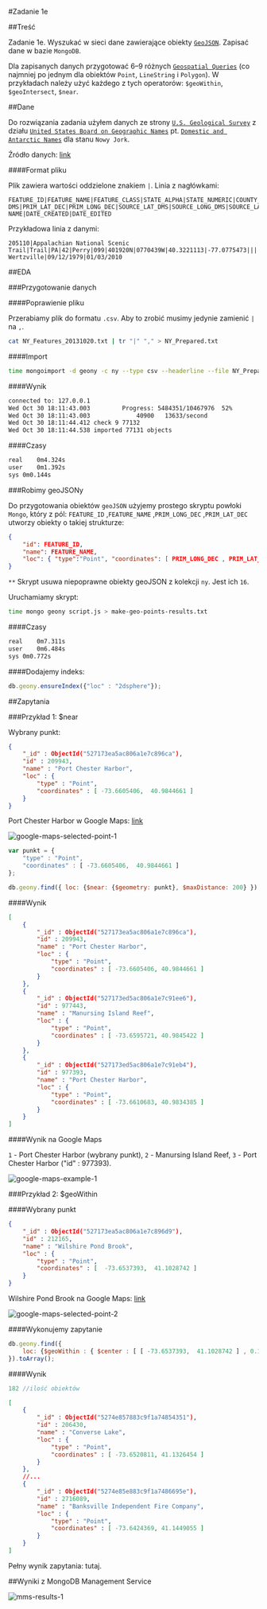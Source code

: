 #Zadanie 1e

##Treść

Zadanie 1e. Wyszukać w sieci dane zawierające obiekty [`GeoJSON`](http://geojson.org/geojson-spec.html#examples). Zapisać dane w bazie `MongoDB`.

Dla zapisanych danych przygotować 6–9 różnych [`Geospatial Queries`](http://docs.mongodb.org/manual/applications/geospatial-indexes/) (co najmniej po jednym dla obiektów `Point`, `LineString` i `Polygon`). W przykładach należy użyć każdego z tych operatorów: `$geoWithin`, `$geoIntersect`, `$near`.

##Dane

Do rozwiązania zadania użyłem danych ze strony [`U.S. Geological Survey`](http://www.usgs.gov/) z działu [`United States Board on Geographic Names`](http://geonames.usgs.gov/) pt. [`Domestic and Antarctic Names`](http://geonames.usgs.gov/domestic/download_data.htm) dla stanu `Nowy Jork`.

Źródło danych: [link](http://geonames.usgs.gov/docs/stategaz/NY_Features_20131020.zip)

####Format pliku

Plik zawiera wartości oddzielone znakiem `|`. Linia z nagłówkami:

```
FEATURE_ID|FEATURE_NAME|FEATURE_CLASS|STATE_ALPHA|STATE_NUMERIC|COUNTY_NAME|COUNTY_NUMERIC|PRIMARY_LAT_DMS|PRIM_LONG_
DMS|PRIM_LAT_DEC|PRIM_LONG_DEC|SOURCE_LAT_DMS|SOURCE_LONG_DMS|SOURCE_LAT_DEC|SOURCE_LONG_DEC|ELEV_IN_M|ELEV_IN_FT|MAP_
NAME|DATE_CREATED|DATE_EDITED
``` 

Przykładowa linia z danymi:

```
205110|Appalachian National Scenic Trail|Trail|PA|42|Perry|099|401920N|0770439W|40.3221113|-77.0775473|||||200|656|
Wertzville|09/12/1979|01/03/2010
```

##EDA

###Przygotowanie danych

####Poprawienie pliku

Przerabiamy plik do formatu `.csv`. Aby to zrobić musimy jedynie zamienić `|` na `,`.

```sh
cat NY_Features_20131020.txt | tr "|" "," > NY_Prepared.txt
```

####Import 

```sh
time mongoimport -d geony -c ny --type csv --headerline --file NY_Prepared.txt
```

####Wynik

```sh
connected to: 127.0.0.1
Wed Oct 30 18:11:43.003 		Progress: 5484351/10467976	52%
Wed Oct 30 18:11:43.003 			40900	13633/second
Wed Oct 30 18:11:44.412 check 9 77132
Wed Oct 30 18:11:44.538 imported 77131 objects
```

####Czasy

```sh
real	0m4.324s
user	0m1.392s
sys	0m0.144s
```

###Robimy geoJSONy

Do przygotowania obiektów `geoJSON` użyjemy prostego skryptu powłoki `Mongo`, który z pól: `FEATURE_ID` ,`FEATURE_NAME` ,`PRIM_LONG_DEC` ,`PRIM_LAT_DEC` utworzy obiekty o takiej strukturze:

```json
{
	"id": FEATURE_ID,
	"name": FEATURE_NAME,
	"loc": { "type":"Point", "coordinates": [ PRIM_LONG_DEC , PRIM_LAT_DEC ] }
}
```

`**` Skrypt usuwa niepoprawne obiekty geoJSON z kolekcji `ny`. Jest ich `16`.

Uruchamiamy skrypt:

```sh
time mongo geony script.js > make-geo-points-results.txt 
```

####Czasy

```sh
real	0m7.311s
user	0m6.484s
sys	0m0.772s
```

####Dodajemy indeks:

```js
db.geony.ensureIndex({"loc" : "2dsphere"});
```

##Zapytania

###Przykład 1: $near

Wybrany punkt:

```json
{ 
	"_id" : ObjectId("527173ea5ac806a1e7c896ca"), 
	"id" : 209943, 
	"name" : "Port Chester Harbor", 
	"loc" : { 
		"type" : "Point", 
		"coordinates" : [ -73.6605406,  40.9844661 ] 
	} 
}
```

Port Chester Harbor w Google Maps: [link](http://goo.gl/maps/V2i7z)

![google-maps-selected-point-1](1e-selected-point-1.png)

```js
var punkt = { 
	"type" : "Point", 
	"coordinates" : [ -73.6605406,  40.9844661 ] 
};

db.geony.find({ loc: {$near: {$geometry: punkt}, $maxDistance: 200} }).toArray()
```

####Wynik

```json
[
	{
		"_id" : ObjectId("527173ea5ac806a1e7c896ca"),
		"id" : 209943,
		"name" : "Port Chester Harbor",
		"loc" : {
			"type" : "Point",
			"coordinates" : [ -73.6605406, 40.9844661 ]
		}
	},
	{
		"_id" : ObjectId("527173ed5ac806a1e7c91ee6"),
		"id" : 977443,
		"name" : "Manursing Island Reef",
		"loc" : {
			"type" : "Point",
			"coordinates" : [ -73.6595721, 40.9845422 ]
		}
	},
	{
		"_id" : ObjectId("527173ed5ac806a1e7c91eb4"),
		"id" : 977393,
		"name" : "Port Chester Harbor",
		"loc" : {
			"type" : "Point",
			"coordinates" : [ -73.6610683, 40.9834385 ]
		}
	}
]
```

####Wynik na Google Maps

`1` - Port Chester Harbor (wybrany punkt), `2` - Manursing Island Reef, `3` - Port Chester Harbor ("id" : 977393).

![google-maps-example-1](1e-sampel1.png)

###Przykład 2: $geoWithin

####Wybrany punkt

```json
{ 
	"_id" : ObjectId("527173ea5ac806a1e7c896d9"), 
	"id" : 212165, 
	"name" : "Wilshire Pond Brook", 
	"loc" : { 
		"type" : "Point", 
		"coordinates" : [  -73.6537393,  41.1028742 ] 
	} 
}
```


Wilshire Pond Brook na Google Maps: [link](http://goo.gl/maps/MUJ16)

![google-maps-selected-point-2](1e-selected-point-2.png)

####Wykonujemy zapytanie

```js
db.geony.find({
	loc: {$geoWithin : { $center : [ [ -73.6537393,  41.1028742 ] , 0.1 ] } } 
}).toArray();
```

####Wynik

```js
182 //ilość obiektów
```

```json
[
	{
		"_id" : ObjectId("5274e857883c9f1a74854351"),
		"id" : 206430,
		"name" : "Converse Lake",
		"loc" : {
			"type" : "Point",
			"coordinates" : [ -73.6520811, 41.1326454 ]
		}
	},
	//...
	{
		"_id" : ObjectId("5274e85e883c9f1a7486695e"),
		"id" : 2716089,
		"name" : "Banksville Independent Fire Company",
		"loc" : {
			"type" : "Point",
			"coordinates" : [ -73.6424369, 41.1449055 ]
		}
	}
]
```

Pełny wynik zapytania: tutaj.

##Wyniki z MongoDB Management Service

![mms-results-1](1e-mms-1.png)
